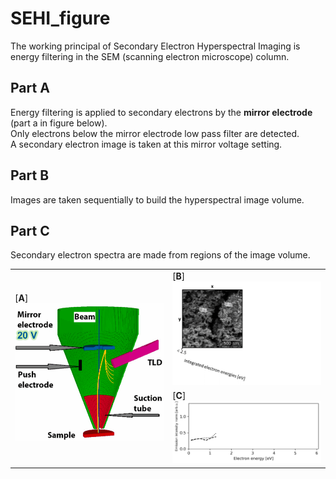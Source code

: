 # SEHI_figure

The working principal of Secondary Electron Hyperspectral Imaging is energy filtering in the SEM (scanning electron microscope) column.  
<table>
   <tr>
      <td rowspan="2" > [<b>A</b>]
        <img src="https://github.com/operandos/SEHI_figure/blob/main/EF-SEM.gif" width="300"/>
        </td>
        <td> [<b>B</b>]
           <img src="https://github.com/operandos/SEHI_figure/blob/main/EF-SEM_1.gif" width="300"/> 
        </td>
     </td>
   </tr>
   <tr>
      <td> [<b>C</b>]
         <img src="https://github.com/operandos/SEHI_figure/blob/main/Spec.gif" width="300"/>
      </td>
   </tr>

## Part A
Energy filtering is applied to secondary electrons by the **mirror electrode** (part a in figure below).  
Only electrons below the mirror electrode low pass filter are detected.  
A secondary electron image is taken at this mirror voltage setting.  

## Part B
Images are taken sequentially to build the hyperspectral image volume.

## Part C
Secondary electron spectra are made from regions of the image volume.
